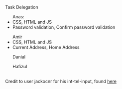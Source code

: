 Task Delegation

<ul>Anas: 
      <li>CSS, HTML and JS</li>
      <li>Password validation, Confirm password validation</li>
</ul>
<ul>Amir
      <li>CSS, HTML and JS</li>
      <li>Current Address, Home Address</li>
</ul>
<ul>Danial
</ul>
<ul>Hafizul
</ul>
<br>
Credit to user jackocnr for his int-tel-input, found <a href="https://github.com/jackocnr/intl-tel-input">here</a>
